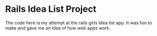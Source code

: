 # Rails Idea List Project
The code here is my attempt at the rails girls Idea list app. It was fun to make and gave me an idea of how web apps work.

